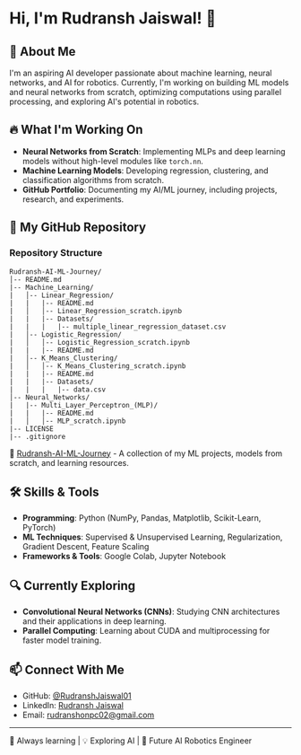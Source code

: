 # Hi, I'm Rudransh Jaiswal! 👋

## 🚀 About Me
I'm an aspiring AI developer passionate about machine learning, neural networks, and AI for robotics. Currently, I'm working on building ML models and neural networks from scratch, optimizing computations using parallel processing, and exploring AI's potential in robotics.

## 🔥 What I'm Working On
- **Neural Networks from Scratch**: Implementing MLPs and deep learning models without high-level modules like `torch.nn`.
- **Machine Learning Models**: Developing regression, clustering, and classification algorithms from scratch.
- **GitHub Portfolio**: Documenting my AI/ML journey, including projects, research, and experiments.

## 📂 My GitHub Repository
### Repository Structure
```
Rudransh-AI-ML-Journey/
│-- README.md
|-- Machine_Learning/
|   │-- Linear_Regression/
|   |   |-- README.md
|   │   │-- Linear_Regression_scratch.ipynb
|   |   |-- Datasets/
|   |   |   |-- multiple_linear_regression_dataset.csv
|   │-- Logistic_Regression/
|   │   │-- Logistic_Regression_scratch.ipynb
|   |   |-- README.md
|   │-- K_Means_Clustering/
|   │   │-- K_Means_Clustering_scratch.ipynb
|   |   |-- README.md
|   |   |-- Datasets/
|   |   |   |-- data.csv
│-- Neural_Networks/
|   |-- Multi_Layer_Perceptron_(MLP)/
|   |   |-- README.md
|   │   │-- MLP_scratch.ipynb
|-- LICENSE
|-- .gitignore

```
🔗 [Rudransh-AI-ML-Journey](https://github.com/RudranshJaiswal01/Rudransh-AI-ML-Journey) - A collection of my ML projects, models from scratch, and learning resources.

## 🛠 Skills & Tools
- **Programming**: Python (NumPy, Pandas, Matplotlib, Scikit-Learn, PyTorch)
- **ML Techniques**: Supervised & Unsupervised Learning, Regularization, Gradient Descent, Feature Scaling
- **Frameworks & Tools**: Google Colab, Jupyter Notebook

## 🔍 Currently Exploring
- **Convolutional Neural Networks (CNNs)**: Studying CNN architectures and their applications in deep learning.
- **Parallel Computing**: Learning about CUDA and multiprocessing for faster model training.

## 📫 Connect With Me
- GitHub: [@RudranshJaiswal01](https://github.com/RudranshJaiswal01)
- LinkedIn: [Rudransh Jaiswal](https://linkedin.com/in/rudransh-jaiswal)
- Email: [rudranshonpc02@gmail.com](mailto:rudranshonpc02@gmail.com)

---
🧠 Always learning | 💡 Exploring AI | 🤖 Future AI Robotics Engineer

